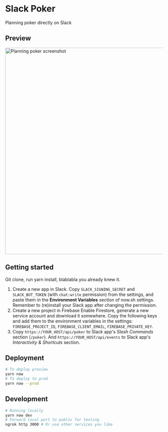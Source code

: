 # Slack Poker

Planning poker directly on Slack

## Preview

<img width="660" alt="Planning poker screenshot" src="https://user-images.githubusercontent.com/7753001/79305150-6730f280-7f25-11ea-941f-81bfc1bac7d1.png">

## Getting started

Git clone, run yarn install, blablabla you already knew it.

1. Create a new app in Slack.
   Copy `SLACK_SIGNING_SECRET` and `SLACK_BOT_TOKEN` (with `chat:write` permission) from the settings, and paste them in the **Environment Variables** section of now.sh settings. Remember to (re)install your Slack app after changing the permission.
2. Create a new project in Firebase
   Enable Firestore, generate a new service account and download it somewhere. Copy the following keys and add them to the environment variables in the settings: `FIREBASE_PROJECT_ID`, `FIREBASE_CLIENT_EMAIL`, `FIREBASE_PRIVATE_KEY`.
3. Copy `https://YOUR_HOST/api/poker` to Slack app's _Slash Commands_ section (`/poker`). And `https://YOUR_HOST/api/events` to Slack app's _Interactivity & Shortcuts_ section.

## Deployment

```sh
# To deploy preview
yarn now
# To deploy to prod
yarn now --prod
```

## Development

```sh
# Running locally
yarn now dev
# Forward local port to public for testing
ngrok http 3000 # Or use other services you like
```
